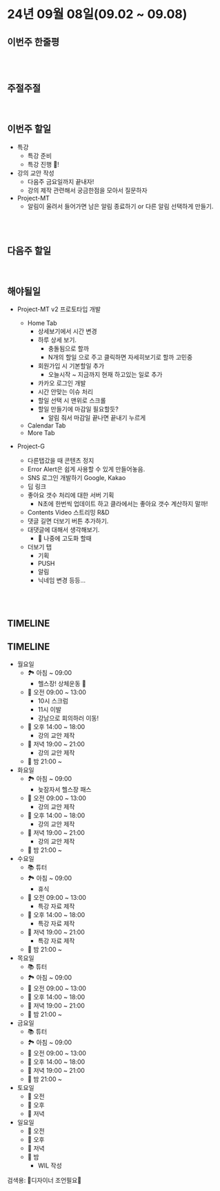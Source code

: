 # 24년 09월 08일(09.02 ~ 09.08)

## **이번주 한줄평**
```
```

<br/>

## 주절주절 

<br/>

## 이번주 할일
- 특강
    - 특강 준비
    - 특강 진행 🎤!
- 강의 교안 작성
    - 다음주 금요일까지 끝내자!
    - 강의 제작 관련해서 궁금한점을 모아서 질문하자
- Project-MT
    - 알림이 울려서 들어가면 남은 알림 종료하기 or
      다른 알림 선택하게 만들기.

<br/>



<br/>

## 다음주 할일

<br/>

## 해야될일
- Project-MT v2 프로토타입 개발
    - Home Tab
        - 상세보기에서 시간 변경
        - 하루 상세 보기.
            - 충돌됨으로 할까
            - N개의 할일 으로 주고 클릭하면 자세히보기로 할까 고민중
        - 회원가입 시 기본할일 추가
            - 오늘시작 ~ 지금까지 현재 하고있는 일로 추가 
        - 카카오 로그인 개발
        - 시간 안맞는 이슈 처리
        - 할일 선택 시 맨위로 스크롤
        - 할일 만들기에 마감일 필요할듯?
            - 알림 줘서 마감일 끝나면 끝내기 누르게
    - Calendar Tab
    - More Tab


- Project-G
    - 다른탭갔을 때 콘텐츠 정지
    - Error Alert은 쉽게 사용할 수 있게 만들어놓음.
    - SNS 로그인 개발하기 Google, Kakao
    - 딥 링크 
    - 좋아요 갯수 처리에 대한 서버 기획
        - N초에 한번씩 업데이트 하고 클라에서는 좋아요 갯수 계산하지 말까!
    - Contents Video 스트리밍 R&D
    - 댓글 길면 더보기 버튼 추가하기.
    - 대댓글에 대해서 생각해보기.
        - 🫠 나중에 고도화 할때
    - 더보기 탭
        - 기획
        - PUSH
        - 알림
        - 닉네임 변경 등등...
<br/>
<br/>



## TIMELINE

## TIMELINE
- 월요일
    - 🏞️ 아침 ~ 09:00
        - 헬스장! 상체운동 💪 
    - 🌅 오전 09:00 ~ 13:00 
        - 10시 스크럼
        - 11시 이발
        - 강남으로 회의하러 이동!
    - 🌄 오후 14:00 ~ 18:00
        - 강의 교안 제작
    - 🌇 저녁 19:00 ~ 21:00
        - 강의 교안 제작
    - 🌙 밤  21:00 ~ 
- 화요일
    - 🏞️ 아침 ~ 09:00
        - 늦잠자서 헬스장 패스
    - 🌅 오전 09:00 ~ 13:00 
        - 강의 교안 제작
    - 🌄 오후 14:00 ~ 18:00
        - 강의 교안 제작
    - 🌇 저녁 19:00 ~ 21:00
        - 강의 교안 제작
    - 🌙 밤  21:00 ~ 
- 수요일
    - 📚 튜터
    - 🏞️ 아침 ~ 09:00
        - 휴식
    - 🌅 오전 09:00 ~ 13:00 
        - 특강 자료 제작
    - 🌄 오후 14:00 ~ 18:00
        - 특강 자료 제작
    - 🌇 저녁 19:00 ~ 21:00
        - 특강 자료 제작
    - 🌙 밤  21:00 ~ 
- 목요일
    - 📚 튜터
    - 🏞️ 아침 ~ 09:00
    - 🌅 오전 09:00 ~ 13:00 
    - 🌄 오후 14:00 ~ 18:00
    - 🌇 저녁 19:00 ~ 21:00
    - 🌙 밤  21:00 ~ 
- 금요일
    - 📚 튜터
    - 🏞️ 아침 ~ 09:00
    - 🌅 오전 09:00 ~ 13:00 
    - 🌄 오후 14:00 ~ 18:00
    - 🌇 저녁 19:00 ~ 21:00
    - 🌙 밤  21:00 ~ 
- 토요일
    - 🌅 오전 
    - 🌄 오후 
    - 🌇 저녁 
- 일요일
    - 🌅 오전 
    - 🌄 오후 
    - 🌇 저녁 
    - 🌙 밤 
        - WIL 작성


검색용:
🎨디자이너 조언필요🎨